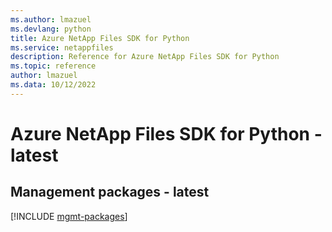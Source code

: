 ```yaml
---
ms.author: lmazuel
ms.devlang: python
title: Azure NetApp Files SDK for Python
ms.service: netappfiles
description: Reference for Azure NetApp Files SDK for Python
ms.topic: reference
author: lmazuel
ms.data: 10/12/2022
---
```

# Azure NetApp Files SDK for Python - latest

## Management packages - latest
[!INCLUDE [mgmt-packages](netapp-files-mgmt-index.md)]